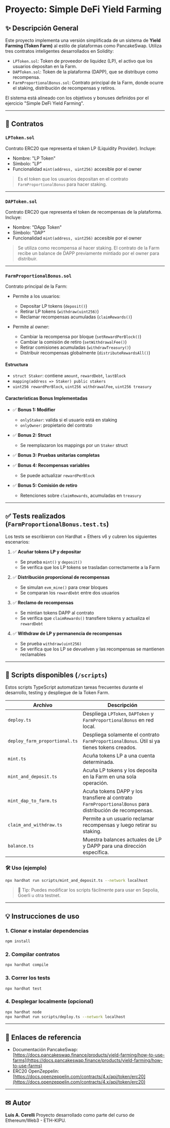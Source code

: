 # Proyecto: Simple DeFi Yield Farming

## ✨ Descripción General

Este proyecto implementa una versión simplificada de un sistema de **Yield Farming (Token Farm)** al estilo de plataformas como PancakeSwap. Utiliza tres contratos inteligentes desarrollados en Solidity:

* `LPToken.sol`: Token de proveedor de liquidez (LP), el activo que los usuarios depositan en la Farm.
* `DAPToken.sol`: Token de la plataforma (DAPP), que se distribuye como recompensa.
* `FarmProportionalBonus.sol`: Contrato principal de la Farm, donde ocurre el staking, distribución de recompensas y retiros.

El sistema está alineado con los objetivos y bonuses definidos por el ejercicio "Simple DeFi Yield Farming".

---

## 📂 Contratos

### `LPToken.sol`

Contrato ERC20 que representa el token LP (Liquidity Provider). Incluye:

* Nombre: "LP Token"
* Símbolo: "LP"
* Funcionalidad `mint(address, uint256)` accesible por el owner

> Es el token que los usuarios depositan en el contrato `FarmProportionalBonus` para hacer staking.

---

### `DAPToken.sol`

Contrato ERC20 que representa el token de recompensas de la plataforma. Incluye:

* Nombre: "DApp Token"
* Símbolo: "DAP"
* Funcionalidad `mint(address, uint256)` accesible por el owner

> Se utiliza como recompensa al hacer staking. El contrato de la Farm recibe un balance de DAPP previamente mintiado por el owner para distribuir.

---

### `FarmProportionalBonus.sol`

Contrato principal de la Farm:

* Permite a los usuarios:

  * Depositar LP tokens (`deposit()`)
  * Retirar LP tokens (`withdraw(uint256)`)
  * Reclamar recompensas acumuladas (`claimRewards()`)
* Permite al owner:

  * Cambiar la recompensa por bloque (`setRewardPerBlock()`)
  * Cambiar la comisión de retiro (`setWithdrawalFee()`)
  * Retirar comisiones acumuladas (`withdrawTreasury()`)
  * Distribuir recompensas globalmente (`distributeRewardsAll()`)

#### Estructura

* `struct Staker`: contiene `amount`, `rewardDebt`, `lastBlock`
* `mapping(address => Staker) public stakers`
* `uint256 rewardPerBlock`, `uint256 withdrawalFee`, `uint256 treasury`

#### Características Bonus Implementadas

* ✅ **Bonus 1: Modifier**

  * `onlyStaker`: valida si el usuario está en staking
  * `onlyOwner`: propietario del contrato

* ✅ **Bonus 2: Struct**

  * Se reemplazaron los mappings por un `Staker` struct

* ✅ **Bonus 3: Pruebas unitarias completas**

* ✅ **Bonus 4: Recompensas variables**

  * Se puede actualizar `rewardPerBlock`

* ✅ **Bonus 5: Comisión de retiro**

  * Retenciones sobre `claimRewards`, acumuladas en `treasury`

---

## ✅ Tests realizados (`FarmProportionalBonus.test.ts`)

Los tests se escribieron con Hardhat + Ethers v6 y cubren los siguientes escenarios:

1. ✅ **Acuñar tokens LP y depositar**

   * Se prueba `mint()` y `deposit()`
   * Se verifica que los LP tokens se trasladan correctamente a la Farm

2. ✅ **Distribución proporcional de recompensas**

   * Se simulan `evm_mine()` para crear bloques
   * Se comparan los `rewardDebt` entre dos usuarios

3. ✅ **Reclamo de recompensas**

   * Se mintian tokens DAPP al contrato
   * Se verifica que `claimRewards()` transfiere tokens y actualiza el `rewardDebt`

4. ✅ **Withdraw de LP y permanencia de recompensas**

   * Se prueba `withdraw(uint256)`
   * Se verifica que los LP se devuelven y las recompensas se mantienen reclamables

---

## 🔁 Scripts disponibles (`/scripts`)

Estos scripts TypeScript automatizan tareas frecuentes durante el desarrollo, testing y despliegue de la Token Farm.

| Archivo                       | Descripción                                                                                              |
| ----------------------------- | -------------------------------------------------------------------------------------------------------- |
| `deploy.ts`                   | Despliega `LPToken`, `DAPToken` y `FarmProportionalBonus` en red local.                                  |
| `deploy_farm_proportional.ts` | Despliega solamente el contrato `FarmProportionalBonus`. Útil si ya tienes tokens creados.               |
| `mint.ts`                     | Acuña tokens LP a una cuenta determinada.                                                                |
| `mint_and_deposit.ts`         | Acuña LP tokens y los deposita en la Farm en una sola operación.                                         |
| `mint_dap_to_farm.ts`         | Acuña tokens DAPP y los transfiere al contrato `FarmProportionalBonus` para distribución de recompensas. |
| `claim_and_withdraw.ts`       | Permite a un usuario reclamar recompensas y luego retirar su staking.                                    |
| `balance.ts`                  | Muestra balances actuales de LP y DAPP para una dirección específica.                                    |

### 🛠 Uso (ejemplo)

```bash
npx hardhat run scripts/mint_and_deposit.ts --network localhost
```

> 📌 Tip: Puedes modificar los scripts fácilmente para usar en Sepolia, Goerli u otra testnet.

---

## 💡 Instrucciones de uso

### 1. Clonar e instalar dependencias

```bash
npm install
```

### 2. Compilar contratos

```bash
npx hardhat compile
```

### 3. Correr los tests

```bash
npx hardhat test
```

### 4. Desplegar localmente (opcional)

```bash
npx hardhat node
npx hardhat run scripts/deploy.ts --network localhost
```

---

## 📅 Enlaces de referencia

* Documentación PancakeSwap: [https://docs.pancakeswap.finance/products/yield-farming/how-to-use-farms](https://docs.pancakeswap.finance/products/yield-farming/how-to-use-farms)
* ERC20 OpenZeppelin: [https://docs.openzeppelin.com/contracts/4.x/api/token/erc20](https://docs.openzeppelin.com/contracts/4.x/api/token/erc20)

---

## ✉ Autor

**Luis A. Cerelli**
Proyecto desarrollado como parte del curso de Ethereum/Web3 - ETH-KIPU.
